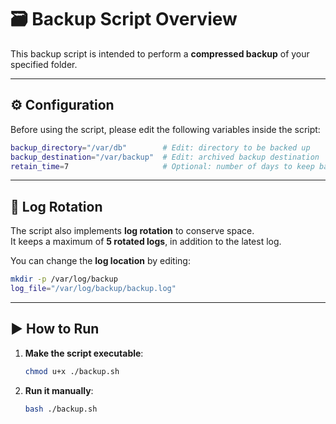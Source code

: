 # 🗃️ Backup Script Overview

This backup script is intended to perform a **compressed backup** of your specified folder.

---

## ⚙️ Configuration

Before using the script, please edit the following variables inside the script:

```bash
backup_directory="/var/db"        # Edit: directory to be backed up
backup_destination="/var/backup"  # Edit: archived backup destination
retain_time=7                     # Optional: number of days to keep backups (default is 7)
```

---

## 📜 Log Rotation

The script also implements **log rotation** to conserve space.  
It keeps a maximum of **5 rotated logs**, in addition to the latest log.

You can change the **log location** by editing:

```bash
mkdir -p /var/log/backup
log_file="/var/log/backup/backup.log"
```

---

## ▶️ How to Run

1. **Make the script executable**:
   ```bash
   chmod u+x ./backup.sh
   ```

2. **Run it manually**:
   ```bash
   bash ./backup.sh
   ```

